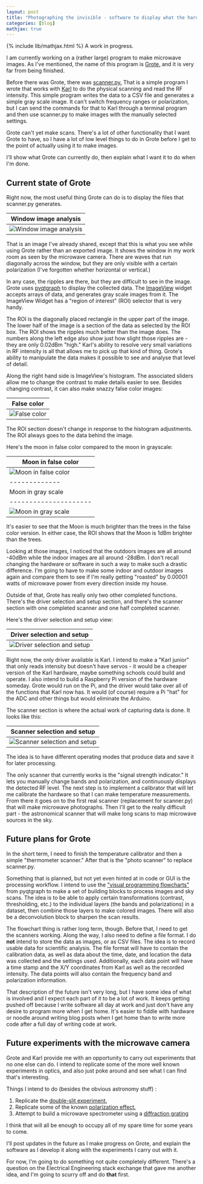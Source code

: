 ```yaml
---
layout: post
title: "Photographing the invisible - software to display what the hardware saw"
categories: [blog]
mathjax: true
---
```

{% include lib/mathjax.html %} 
A work in progress.

I am currently working on a (rather large) program to make microwave images.  As I've mentioned, the name of this program is [Grote,](https://github.com/JosephEoff/Grote) and it is very far from being finished.

Before there was Grote, there was [scanner.py.](https://github.com/JosephEoff/scanner)  That is a simple program I wrote that works with [Karl](https://github.com/JosephEoff/Karl) to do the physical scanning and read the RF intensity.  This simple program writes the data to a CSV file and generates a simple gray scale image.  It can't switch frequency ranges or polarization, but I can send the commands for that to Karl through a terminal program and then use scanner.py to make images with the manually selected settings.

Grote can't yet make scans.  There's a lot of other functionality that I want Grote to have, so I have a lot of low level things to do in Grote before I get to the point of actually using it to make images.

I'll show what Grote can currently do, then explain what I want it to do when I'm done.

##  Current state of Grote

Right now, the most useful thing Grote can do is to display the files that scanner.py generates.

|Window image analysis|
|---------------------|
|![Window image analysis](/assets/rfcamera/windowimageanalysis.png)|

That is an image I've already shared, except that this is what you see while using Grote rather than an exported image.  It shows the window in my work room as seen by the microwave camera.  There are waves that run diagonally across the window, but they are only visible with a certain polarization (I've forgotten whether horizontal or vertical.)

In any case, the ripples are there, but they are difficult to see in the image.  Grote uses  [pyqtgraph](http://www.pyqtgraph.org/) to display the collected data.  The [ImageView](http://www.pyqtgraph.org/documentation/images.html) widget accepts arrays of data, and generates gray scale images from it.  The ImageView Widget has a "region of interest" (ROI) selector that is very handy.  

The ROI is the diagonally placed rectangle in the upper part of the image.  The lower half of the image is a section of the data as selected by the ROI box.  The ROI shows the ripples much better than the image does.  The numbers along the left edge also show just how slight those ripples are - they are only 0.02dBm "high."  Karl's ability to resolve very small variations in RF intensity is all that allows me to pick up that kind of thing.  Grote's ability to manipulate the data makes it possible to see and analyse that level of detail.

Along the right hand side is ImageView's histogram.  The associated sliders allow me to change the contrast to make details easier to see.  Besides changing contrast, it can also make snazzy false color images:

|False color|
|---------------------|
|![False color](/assets/rfcamera/histogram.png)|

The ROI section doesn't change in response to the histogram adjustments.  The ROI always goes to the data behind the image.

Here's the moon in false color compared to the moon in grayscale:

|Moon in false color|
|---------------------|
|![Moon in false color](/assets/rfcamera/moonfalsecolor.png)|
|-------------|
|Moon in gray scale|
|---------------------|
|![Moon in gray scale](/assets/rfcamera/moongrayscale.png)|

It's easier to see that the Moon is much brighter than the trees in the false color version.  In either case, the ROI shows that the Moon is 1dBm brighter than the trees.

Looking at those images, I noticed that the outdoors images are all around -40dBm while the indoor images are all around -28dBm.  I don't recall changing the hardware or software in such a way to make such a drastic difference.  I'm going to have to make some indoor and outdoor images again and compare them to see if I'm really getting "roasted" by 0.00001 watts of microwave power from every direction inside my house.

Outside of that, Grote has really only two other completed functions.  There's the driver selection and setup section, and there's the scanner section with one completed scanner and one half completed scanner.

Here's the driver selection and setup view:

|Driver selection and setup|
|---------------------|
|![Driver selection and setup](/assets/rfcamera/grote_driverselection.png)|

Right now, the only driver available is Karl.  I intend to make a "Karl junior" that only reads intensity but doesn't have servos - it would be a cheaper version of the Karl hardware, maybe something schools could build and operate.  I also intend to build a Raspberry Pi version of the hardware someday.  Grote would run on the Pi, and the driver would take over all of the functions that Karl now has.  It would (of course) require a Pi "hat" for the ADC and other things but would eliminate the Arduino.

The scanner section is where the actual work of capturing data is done.  It looks like this:

|Scanner selection and setup|
|---------------------|
|![Scanner selection and setup](/assets/rfcamera/scannerselection.png)|

The idea is to have different operating modes that produce data and save it for later processing.  

The only scanner that currently works is the "signal strength indicator."  It lets you manually change bands and polarization, and continuously displays the detected RF level.  The next step is to implement a calibrator that will let me calibrate the hardware so that I can make temperature measurements.  From there it goes on to the first real scanner (replacement for scanner.py) that will make microwave photographs.  Then I'll get to the really difficult part - the astronomical scanner that will make long scans to map microwave sources in the sky. 


## Future plans for Grote

In the short term, I need to finish the temperature calibrator and then a simple "thermometer scanner."  After that is the "photo scanner" to replace scanner.py.

Something that is planned, but not yet even hinted at in code or GUI is the processing workflow.  I intend to use the ["visual programming flowcharts"](http://www.pyqtgraph.org/documentation/prototyping.html#visual-programming-flowcharts) from pyqtgraph to make a set of building blocks to process images and sky scans.  The idea is to be able to apply certain transformations (contrast, thresholding, etc.) to the individual layers (the bands and polarizations) in a dataset, then combine those layers to make colored images.  There will also be a deconvolution block to sharpen the scan results.

The flowchart thing is rather long term, though.  Before that, I need to get the scanners working.  Along the way, I also need to define a file format.  I do **not** intend to store the data as images, or as CSV files.  The idea is to record usable data for scientific analysis.  The file format will have to contain the calibration data, as well as data about the time, date, and location the data was collected and the settings used.  Additionally, each data point will have a time stamp and the X/Y coordinates from Karl as well as the recorded intensity.  The data points will also contain the frequency band and polarization information.

That description of the future isn't very long, but I have some idea of what is involved and I expect each part of it to be a lot of work.  It keeps getting pushed off because I write software all day at work and just don't have any desire to program more when I get home.  It's easier to fiddle with hardware or noodle around writing blog posts when I get home than to write more code after a full day of writing code at work.

## Future experiments with the microwave camera

Grote and Karl provide me with an opportunity to carry out experiments that no one else can do.  I intend to replicate some of the more well known experiments in optics, and also just poke around and see what I can find that's interesting.

Things I intend to do (besides the obvious astronomy stuff) :

1. Replicate the [double-slit experiment.](https://en.wikipedia.org/wiki/Double-slit_experiment)
2. Replicate some of the known [polarization effect.](https://en.wikipedia.org/wiki/Polarization_(waves))
3. Attempt to build a microwave spectrometer using a [diffraction grating](https://en.wikipedia.org/wiki/Diffraction_grating)

I think that will all be enough to occupy all of my spare time for some years to come.

I'll post updates in the future as I make progress on Grote, and explain the software as I develop it along with the experiments I carry out with it.

For now, I'm going to do something not quite completely different.  There's a question on the Electrical Engineering stack exchange that gave me another idea, and I'm going to scurry off and do **that** first.



